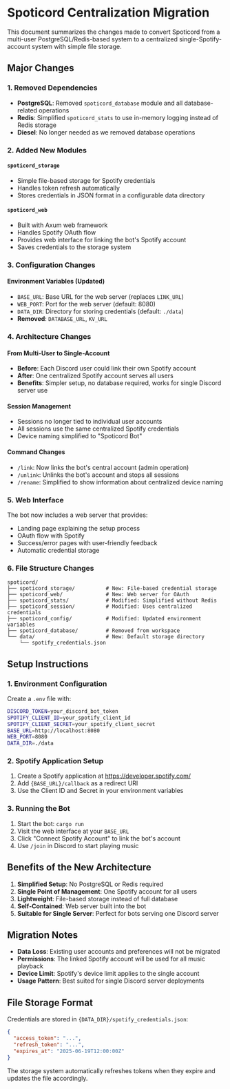 # Spoticord Centralization Migration

This document summarizes the changes made to convert Spoticord from a multi-user PostgreSQL/Redis-based system to a centralized single-Spotify-account system with simple file storage.

## Major Changes

### 1. Removed Dependencies
- **PostgreSQL**: Removed `spoticord_database` module and all database-related operations
- **Redis**: Simplified `spoticord_stats` to use in-memory logging instead of Redis storage
- **Diesel**: No longer needed as we removed database operations

### 2. Added New Modules

#### `spoticord_storage`
- Simple file-based storage for Spotify credentials
- Handles token refresh automatically
- Stores credentials in JSON format in a configurable data directory

#### `spoticord_web`
- Built with Axum web framework
- Handles Spotify OAuth flow
- Provides web interface for linking the bot's Spotify account
- Saves credentials to the storage system

### 3. Configuration Changes

#### Environment Variables (Updated)
- `BASE_URL`: Base URL for the web server (replaces `LINK_URL`)
- `WEB_PORT`: Port for the web server (default: 8080)
- `DATA_DIR`: Directory for storing credentials (default: `./data`)
- **Removed**: `DATABASE_URL`, `KV_URL`

### 4. Architecture Changes

#### From Multi-User to Single-Account
- **Before**: Each Discord user could link their own Spotify account
- **After**: One centralized Spotify account serves all users
- **Benefits**: Simpler setup, no database required, works for single Discord server use

#### Session Management
- Sessions no longer tied to individual user accounts
- All sessions use the same centralized Spotify credentials
- Device naming simplified to "Spoticord Bot"

#### Command Changes
- `/link`: Now links the bot's central account (admin operation)
- `/unlink`: Unlinks the bot's account and stops all sessions
- `/rename`: Simplified to show information about centralized device naming

### 5. Web Interface

The bot now includes a web server that provides:
- Landing page explaining the setup process
- OAuth flow with Spotify
- Success/error pages with user-friendly feedback
- Automatic credential storage

### 6. File Structure Changes

```
spoticord/
├── spoticord_storage/          # New: File-based credential storage
├── spoticord_web/              # New: Web server for OAuth
├── spoticord_stats/            # Modified: Simplified without Redis
├── spoticord_session/          # Modified: Uses centralized credentials
├── spoticord_config/           # Modified: Updated environment variables
├── spoticord_database/         # Removed from workspace
└── data/                       # New: Default storage directory
    └── spotify_credentials.json
```

## Setup Instructions

### 1. Environment Configuration
Create a `.env` file with:
```bash
DISCORD_TOKEN=your_discord_bot_token
SPOTIFY_CLIENT_ID=your_spotify_client_id
SPOTIFY_CLIENT_SECRET=your_spotify_client_secret
BASE_URL=http://localhost:8080
WEB_PORT=8080
DATA_DIR=./data
```

### 2. Spotify Application Setup
1. Create a Spotify application at https://developer.spotify.com/
2. Add `{BASE_URL}/callback` as a redirect URI
3. Use the Client ID and Secret in your environment variables

### 3. Running the Bot
1. Start the bot: `cargo run`
2. Visit the web interface at your `BASE_URL`
3. Click "Connect Spotify Account" to link the bot's account
4. Use `/join` in Discord to start playing music

## Benefits of the New Architecture

1. **Simplified Setup**: No PostgreSQL or Redis required
2. **Single Point of Management**: One Spotify account for all users
3. **Lightweight**: File-based storage instead of full database
4. **Self-Contained**: Web server built into the bot
5. **Suitable for Single Server**: Perfect for bots serving one Discord server

## Migration Notes

- **Data Loss**: Existing user accounts and preferences will not be migrated
- **Permissions**: The linked Spotify account will be used for all music playback
- **Device Limit**: Spotify's device limit applies to the single account
- **Usage Pattern**: Best suited for single Discord server deployments

## File Storage Format

Credentials are stored in `{DATA_DIR}/spotify_credentials.json`:
```json
{
  "access_token": "...",
  "refresh_token": "...",
  "expires_at": "2025-06-19T12:00:00Z"
}
```

The storage system automatically refreshes tokens when they expire and updates the file accordingly.
